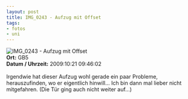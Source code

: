 ```yaml
--- 
layout: post
title: IMG_0243 - Aufzug mit Offset
tags: 
- fotos
- uni
---
```

<img src="http://blog.fabianonline.de/wp-content/main/2010_05/IMG_0243.jpg" alt="IMG_0243 - Aufzug mit Offset" class="aligncenter" /><br />
<strong>Ort:</strong> GB5<br />
<strong>Datum / Uhrzeit:</strong> 2009:10:21 09:46:02<br />
<br />
Irgendwie hat dieser Aufzug wohl gerade ein paar Probleme, herauszufinden, wo er eigentlich hinwill... Ich bin dann mal lieber nicht mitgefahren. (Die Tür ging auch nicht weiter auf...)
